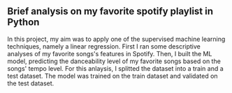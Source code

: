 ## Brief analysis on my favorite spotify playlist in Python

In this project, my aim was to apply one of the supervised machine learning techniques, namely a linear regression. First I ran some descriptive analyses of my favorite songs's features in Spotify. Then, I built the ML model, predicting the danceability level of my favorite songs based on the songs' tempo level. For this anlaysis, I splitted the dataset into a train and a test dataset. The model was trained on the train dataset and validated on the test dataset. 
